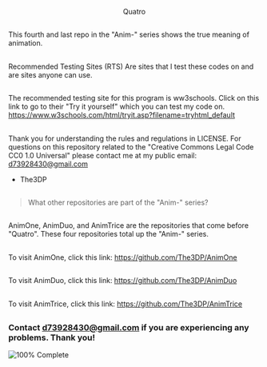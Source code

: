 <p align="center"> Quatro


##
This fourth and last repo in the "Anim-" series shows the true meaning of animation. 
##
Recommended Testing Sites (RTS) 
Are sites that I test these codes on
and are sites anyone can use.
##
The recommended testing site for this 
program is ww3schools.
Click on this link to go to 
their "Try it yourself" which
you can test my code on.
https://www.w3schools.com/html/tryit.asp?filename=tryhtml_default
##
Thank you for understanding the rules and regulations in LICENSE.
For questions on this repository related to the "Creative Commons Legal Code
CC0 1.0 Universal" please contact me at my public email:
d73928430@gmail.com

- The3DP
##
>What other repositories are part of the "Anim-" series?
##
AnimOne, AnimDuo, and AnimTrice are the repositories that come before "Quatro". 
These four repositories total up the "Anim-" series.
##
To visit AnimOne, click this link:
https://github.com/The3DP/AnimOne
##
To visit AnimDuo, click this link:
https://github.com/The3DP/AnimDuo
##
To visit AnimTrice, click this link:
https://github.com/The3DP/AnimTrice
##

### Contact d73928430@gmail.com if you are experiencing any problems. Thank you!

![100% Complete](https://img.shields.io/badge/Progress-100%25-darkgreen)
